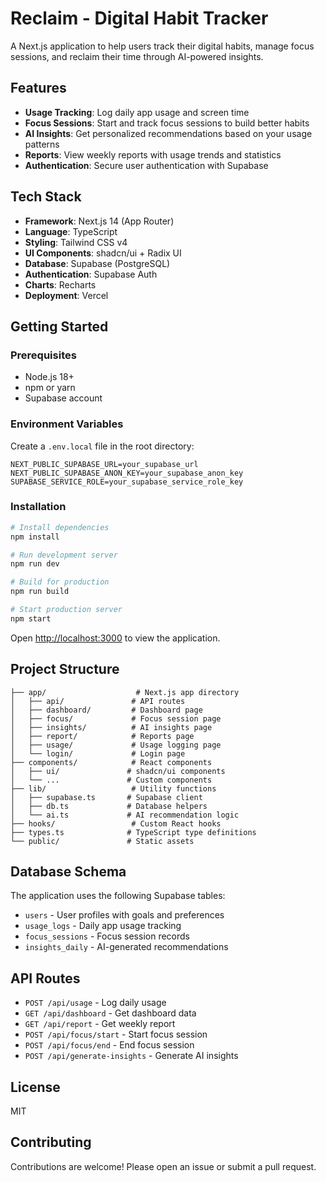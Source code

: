 # Reclaim - Digital Habit Tracker

A Next.js application to help users track their digital habits, manage focus sessions, and reclaim their time through AI-powered insights.

## Features

- **Usage Tracking**: Log daily app usage and screen time
- **Focus Sessions**: Start and track focus sessions to build better habits
- **AI Insights**: Get personalized recommendations based on your usage patterns
- **Reports**: View weekly reports with usage trends and statistics
- **Authentication**: Secure user authentication with Supabase

## Tech Stack

- **Framework**: Next.js 14 (App Router)
- **Language**: TypeScript
- **Styling**: Tailwind CSS v4
- **UI Components**: shadcn/ui + Radix UI
- **Database**: Supabase (PostgreSQL)
- **Authentication**: Supabase Auth
- **Charts**: Recharts
- **Deployment**: Vercel

## Getting Started

### Prerequisites

- Node.js 18+ 
- npm or yarn
- Supabase account

### Environment Variables

Create a `.env.local` file in the root directory:

```env
NEXT_PUBLIC_SUPABASE_URL=your_supabase_url
NEXT_PUBLIC_SUPABASE_ANON_KEY=your_supabase_anon_key
SUPABASE_SERVICE_ROLE=your_supabase_service_role_key
```

### Installation

```bash
# Install dependencies
npm install

# Run development server
npm run dev

# Build for production
npm run build

# Start production server
npm start
```

Open [http://localhost:3000](http://localhost:3000) to view the application.

## Project Structure

```
├── app/                    # Next.js app directory
│   ├── api/               # API routes
│   ├── dashboard/         # Dashboard page
│   ├── focus/             # Focus session page
│   ├── insights/          # AI insights page
│   ├── report/            # Reports page
│   ├── usage/             # Usage logging page
│   └── login/             # Login page
├── components/            # React components
│   ├── ui/               # shadcn/ui components
│   └── ...               # Custom components
├── lib/                   # Utility functions
│   ├── supabase.ts       # Supabase client
│   ├── db.ts             # Database helpers
│   └── ai.ts             # AI recommendation logic
├── hooks/                 # Custom React hooks
├── types.ts              # TypeScript type definitions
└── public/               # Static assets
```

## Database Schema

The application uses the following Supabase tables:

- `users` - User profiles with goals and preferences
- `usage_logs` - Daily app usage tracking
- `focus_sessions` - Focus session records
- `insights_daily` - AI-generated recommendations

## API Routes

- `POST /api/usage` - Log daily usage
- `GET /api/dashboard` - Get dashboard data
- `GET /api/report` - Get weekly report
- `POST /api/focus/start` - Start focus session
- `POST /api/focus/end` - End focus session
- `POST /api/generate-insights` - Generate AI insights

## License

MIT

## Contributing

Contributions are welcome! Please open an issue or submit a pull request.
